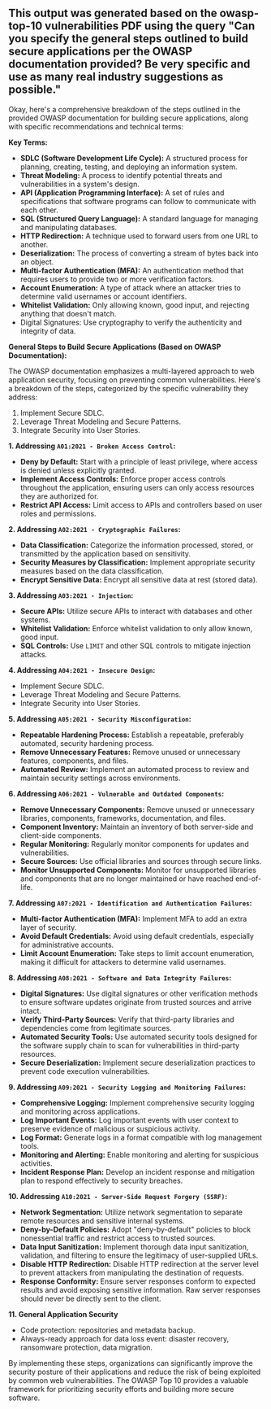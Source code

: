 This output was generated based on the owasp-top-10 vulnerabilities PDF using the query "Can you specify the general steps outlined to build secure applications per the OWASP documentation provided? Be very specific and use as many real industry suggestions as possible."
--------------------------------


Okay, here's a comprehensive breakdown of the steps outlined in the provided OWASP documentation for building secure applications, along with specific recommendations and technical terms:

**Key Terms:**

*   **SDLC (Software Development Life Cycle):** A structured process for planning, creating, testing, and deploying an information system.
*   **Threat Modeling:** A process to identify potential threats and vulnerabilities in a system's design.
*   **API (Application Programming Interface):** A set of rules and specifications that software programs can follow to communicate with each other.
*   **SQL (Structured Query Language):** A standard language for managing and manipulating databases.
*   **HTTP Redirection:** A technique used to forward users from one URL to another.
*   **Deserialization:** The process of converting a stream of bytes back into an object.
*   **Multi-factor Authentication (MFA):** An authentication method that requires users to provide two or more verification factors.
*   **Account Enumeration:** A type of attack where an attacker tries to determine valid usernames or account identifiers.
*   **Whitelist Validation:** Only allowing known, good input, and rejecting anything that doesn't match.
* Digital Signatures: Use cryptography to verify the authenticity and integrity of data.

**General Steps to Build Secure Applications (Based on OWASP Documentation):**

The OWASP documentation emphasizes a multi-layered approach to web application security, focusing on preventing common vulnerabilities. Here's a breakdown of the steps, categorized by the specific vulnerability they address:

1.  Implement Secure SDLC.
2.  Leverage Threat Modeling and Secure Patterns.
3.  Integrate Security into User Stories.

**1. Addressing `A01:2021 - Broken Access Control`:**

*   **Deny by Default:** Start with a principle of least privilege, where access is denied unless explicitly granted.
*   **Implement Access Controls:** Enforce proper access controls throughout the application, ensuring users can only access resources they are authorized for.
*   **Restrict API Access:** Limit access to APIs and controllers based on user roles and permissions.

**2. Addressing `A02:2021 - Cryptographic Failures`:**

*   **Data Classification:** Categorize the information processed, stored, or transmitted by the application based on sensitivity.
*   **Security Measures by Classification:** Implement appropriate security measures based on the data classification.
*   **Encrypt Sensitive Data:** Encrypt all sensitive data at rest (stored data).

**3. Addressing `A03:2021 - Injection`:**

*   **Secure APIs:** Utilize secure APIs to interact with databases and other systems.
*   **Whitelist Validation:** Enforce whitelist validation to only allow known, good input.
*   **SQL Controls:** Use `LIMIT` and other SQL controls to mitigate injection attacks.

**4. Addressing `A04:2021 - Insecure Design`:**

*    Implement Secure SDLC.
*    Leverage Threat Modeling and Secure Patterns.
*    Integrate Security into User Stories.

**5. Addressing `A05:2021 - Security Misconfiguration`:**

*   **Repeatable Hardening Process:** Establish a repeatable, preferably automated, security hardening process.
*   **Remove Unnecessary Features:** Remove unused or unnecessary features, components, and files.
*   **Automated Review:** Implement an automated process to review and maintain security settings across environments.

**6. Addressing `A06:2021 - Vulnerable and Outdated Components`:**

*   **Remove Unnecessary Components:** Remove unused or unnecessary libraries, components, frameworks, documentation, and files.
*   **Component Inventory:** Maintain an inventory of both server-side and client-side components.
*   **Regular Monitoring:** Regularly monitor components for updates and vulnerabilities.
*   **Secure Sources:** Use official libraries and sources through secure links.
*   **Monitor Unsupported Components:** Monitor for unsupported libraries and components that are no longer maintained or have reached end-of-life.

**7. Addressing `A07:2021 - Identification and Authentication Failures`:**

*   **Multi-factor Authentication (MFA):** Implement MFA to add an extra layer of security.
*   **Avoid Default Credentials:** Avoid using default credentials, especially for administrative accounts.
*   **Limit Account Enumeration:** Take steps to limit account enumeration, making it difficult for attackers to determine valid usernames.

**8. Addressing `A08:2021 - Software and Data Integrity Failures`:**

*   **Digital Signatures:** Use digital signatures or other verification methods to ensure software updates originate from trusted sources and arrive intact.
*   **Verify Third-Party Sources:** Verify that third-party libraries and dependencies come from legitimate sources.
*   **Automated Security Tools:** Use automated security tools designed for the software supply chain to scan for vulnerabilities in third-party resources.
*   **Secure Deserialization:** Implement secure deserialization practices to prevent code execution vulnerabilities.

**9. Addressing `A09:2021 - Security Logging and Monitoring Failures`:**

*   **Comprehensive Logging:** Implement comprehensive security logging and monitoring across applications.
*   **Log Important Events:** Log important events with user context to preserve evidence of malicious or suspicious activity.
*   **Log Format:** Generate logs in a format compatible with log management tools.
*   **Monitoring and Alerting:** Enable monitoring and alerting for suspicious activities.
*   **Incident Response Plan:** Develop an incident response and mitigation plan to respond effectively to security breaches.

**10. Addressing `A10:2021 - Server-Side Request Forgery (SSRF)`:**

*   **Network Segmentation:** Utilize network segmentation to separate remote resources and sensitive internal systems.
*   **Deny-by-Default Policies:** Adopt "deny-by-default" policies to block nonessential traffic and restrict access to trusted sources.
*   **Data Input Sanitization:** Implement thorough data input sanitization, validation, and filtering to ensure the legitimacy of user-supplied URLs.
*   **Disable HTTP Redirection:** Disable HTTP redirection at the server level to prevent attackers from manipulating the destination of requests.
*   **Response Conformity:** Ensure server responses conform to expected results and avoid exposing sensitive information. Raw server responses should never be directly sent to the client.

**11. General Application Security**
*   Code protection: repositories and metadata backup.
*   Always-ready approach for data loss event: disaster recovery, ransomware protection, data migration.

By implementing these steps, organizations can significantly improve the security posture of their applications and reduce the risk of being exploited by common web vulnerabilities. The OWASP Top 10 provides a valuable framework for prioritizing security efforts and building more secure software.
